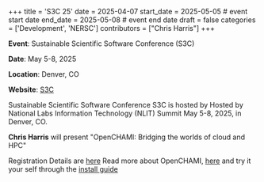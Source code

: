 +++
title = 'S3C 25'
date = 2025-04-07
start_date = 2025-05-05            # event start date
end_date = 2025-05-08              # event end date
draft = false
categories = ['Development', 'NERSC']
contributors = ["Chris Harris"]
+++

**Event**: Sustainable Scientific Software Conference (S3C)

**Date**: May 5-8, 2025

**Location**: Denver, CO

**Website**: [S3C](https://s3c.sandia.gov/)

Sustainable Scientific Software Conference S3C is hosted by Hosted by National Labs Information Technology (NLIT) Summit May 5-8, 2025, in Denver, CO.

**Chris Harris** will present "OpenCHAMI: Bridging the worlds of cloud and HPC"

Registration Details are [here](https://www.fbcinc.com/e/NLIT/attendeereg.aspx)
Read more about OpenCHAMI, [here](/docs/introduction-to-openchami/) and try it your self through the [install guide](/guides/getting_started/)
